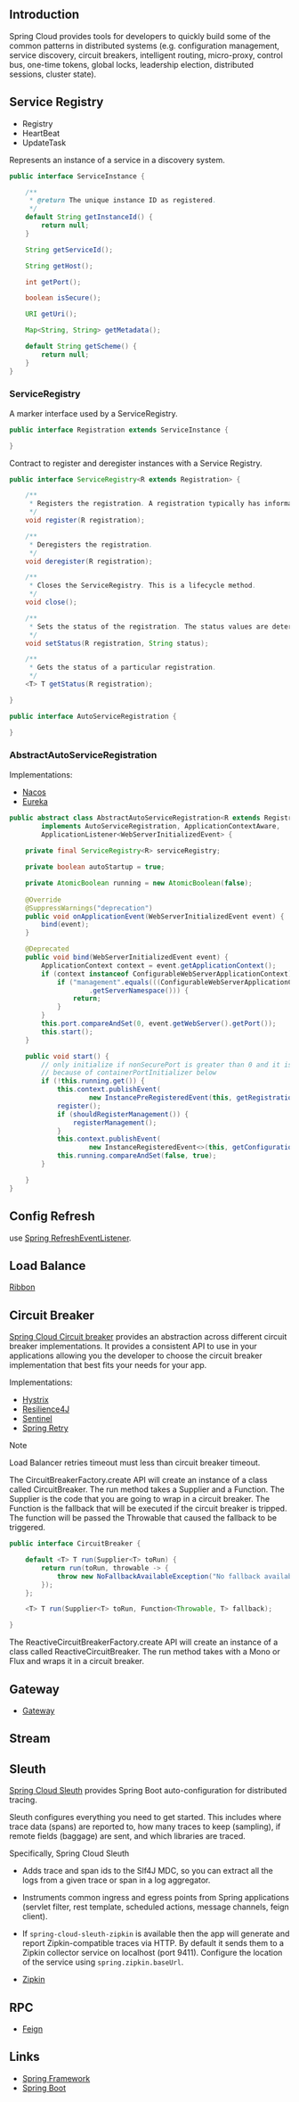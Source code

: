 ## Introduction

Spring Cloud provides tools for developers to quickly build some of the common patterns in distributed systems 
(e.g. configuration management, service discovery, circuit breakers, intelligent routing, micro-proxy, control bus, one-time tokens, global locks, leadership election, distributed sessions, cluster state).

## Service Registry


- Registry
- HeartBeat
- UpdateTask


Represents an instance of a service in a discovery system.
```java
public interface ServiceInstance {

	/**
	 * @return The unique instance ID as registered.
	 */
	default String getInstanceId() {
		return null;
	}

	String getServiceId();

	String getHost();

	int getPort();

	boolean isSecure();

	URI getUri();

	Map<String, String> getMetadata();

	default String getScheme() {
		return null;
	}
}
```



### ServiceRegistry

A marker interface used by a ServiceRegistry.

```java
public interface Registration extends ServiceInstance {

}
```
Contract to register and deregister instances with a Service Registry.
```java
public interface ServiceRegistry<R extends Registration> {

	/**
	 * Registers the registration. A registration typically has information about an instance, such as its hostname and port.
	 */
	void register(R registration);

	/**
	 * Deregisters the registration.
	 */
	void deregister(R registration);

	/**
	 * Closes the ServiceRegistry. This is a lifecycle method.
	 */
	void close();

	/**
	 * Sets the status of the registration. The status values are determined by the individual implementations.
	 */
	void setStatus(R registration, String status);

	/**
	 * Gets the status of a particular registration.
	 */
	<T> T getStatus(R registration);

}
```

```java
public interface AutoServiceRegistration {

}
```

### AbstractAutoServiceRegistration

Implementations:
- [Nacos](/docs/CS/Java/Spring_Cloud/nacos/registry.md)
- [Eureka](/docs/CS/Java/Spring_Cloud/Eureka.md)

```java
public abstract class AbstractAutoServiceRegistration<R extends Registration>
        implements AutoServiceRegistration, ApplicationContextAware,
        ApplicationListener<WebServerInitializedEvent> {
    
    private final ServiceRegistry<R> serviceRegistry;

    private boolean autoStartup = true;

    private AtomicBoolean running = new AtomicBoolean(false);
    
    @Override
    @SuppressWarnings("deprecation")
    public void onApplicationEvent(WebServerInitializedEvent event) {
        bind(event);
    }

    @Deprecated
    public void bind(WebServerInitializedEvent event) {
        ApplicationContext context = event.getApplicationContext();
        if (context instanceof ConfigurableWebServerApplicationContext) {
            if ("management".equals(((ConfigurableWebServerApplicationContext) context)
                    .getServerNamespace())) {
                return;
            }
        }
        this.port.compareAndSet(0, event.getWebServer().getPort());
        this.start();
    }

    public void start() {
        // only initialize if nonSecurePort is greater than 0 and it isn't already running
        // because of containerPortInitializer below
        if (!this.running.get()) {
            this.context.publishEvent(
                    new InstancePreRegisteredEvent(this, getRegistration()));
            register();
            if (shouldRegisterManagement()) {
                registerManagement();
            }
            this.context.publishEvent(
                    new InstanceRegisteredEvent<>(this, getConfiguration()));
            this.running.compareAndSet(false, true);
        }

    }
}
```

## Config Refresh



use [Spring RefreshEventListener](/docs/CS/Java/Spring/IoC.md?id=EventListener).

## Load Balance

[Ribbon](/docs/CS/Java/Spring_Cloud/Ribbon.md)

## Circuit Breaker

[Spring Cloud Circuit breaker](https://spring.io/projects/spring-cloud-circuitbreaker) provides an abstraction across different circuit breaker implementations.
It provides a consistent API to use in your applications allowing you the developer to choose the circuit breaker implementation that best fits your needs for your app.

Implementations:

- [Hystrix](/docs/CS/Java/Spring_Cloud/Hystrix.md)
- [Resilience4J]()
- [Sentinel](/docs/CS/Java/Spring_Cloud/Sentinel/Sentinel.md)
- [Spring Retry]()

> [!NOTE]
> 
> Load Balancer retries timeout must less than circuit breaker timeout.

The CircuitBreakerFactory.create API will create an instance of a class called CircuitBreaker. The run method takes a Supplier and a Function. 
The Supplier is the code that you are going to wrap in a circuit breaker. 
The Function is the fallback that will be executed if the circuit breaker is tripped. 
The function will be passed the Throwable that caused the fallback to be triggered.


```java
public interface CircuitBreaker {

	default <T> T run(Supplier<T> toRun) {
		return run(toRun, throwable -> {
			throw new NoFallbackAvailableException("No fallback available.", throwable);
		});
	};

	<T> T run(Supplier<T> toRun, Function<Throwable, T> fallback);

}
```
The ReactiveCircuitBreakerFactory.create API will create an instance of a class called ReactiveCircuitBreaker. 
The run method takes with a Mono or Flux and wraps it in a circuit breaker. 

## Gateway

- [Gateway](/docs/CS/Java/Spring_Cloud/gateway.md)

## Stream

## Sleuth

[Spring Cloud Sleuth](https://spring.io/projects/spring-cloud-sleuth) provides Spring Boot auto-configuration for distributed tracing.

Sleuth configures everything you need to get started. This includes where trace data (spans) are reported to, how many traces to keep (sampling), if remote fields (baggage) are sent, and which libraries are traced.

Specifically, Spring Cloud Sleuth

- Adds trace and span ids to the Slf4J MDC, so you can extract all the logs from a given trace or span in a log aggregator.
- Instruments common ingress and egress points from Spring applications (servlet filter, rest template, scheduled actions, message channels, feign client).
- If `spring-cloud-sleuth-zipkin` is available then the app will generate and report Zipkin-compatible traces via HTTP. By default it sends them to a Zipkin collector service on localhost (port 9411). 
  Configure the location of the service using `spring.zipkin.baseUrl`.

- [Zipkin](/docs/CS/Java/Spring_Cloud/zipkin.md)

## RPC

- [Feign](/docs/CS/Java/Spring_Cloud/Feign.md)




## Links

- [Spring Framework](/docs/CS/Java/Spring/Spring.md)
- [Spring Boot](/docs/CS/Java/Spring_Boot/Spring_Boot.md)